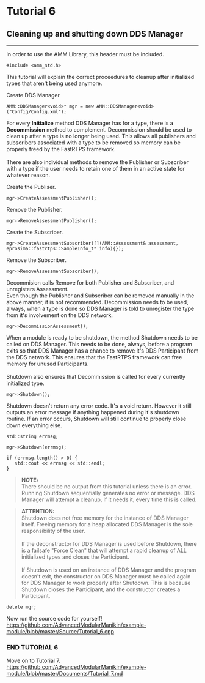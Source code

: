 

# Tutorial 6
## Cleaning up and shutting down DDS Manager

---

In order to use the AMM Library, this header must be included.
```
#include <amm_std.h>
```


This tutorial will explain the correct proceedures to cleanup after initialized types that aren't being used anymore.


Create DDS Manager
```
AMM::DDSManager<void>* mgr = new AMM::DDSManager<void>("Config/Config.xml");
```


For every **Initialize** method DDS Manager has for a type, there is a **Decommission** method to complement. Decommission should be used to clean up after a type is no longer being used. This allows all publishers and subscribers associated with a type to be removed so memory
can be properly freed by the FastRTPS framework.
\
\
There are also individual methods to remove the Publisher or Subscriber with a type if the user needs to retain one of them in an active state for whatever reason.


Create the Publiser.
```
mgr->CreateAssessmentPublisher();
```

Remove the Publisher.
```
mgr->RemoveAssessmentPublisher();
```

Create the Subscriber.
```
mgr->CreateAssessmentSubscriber([](AMM::Assessment& assessment, eprosima::fastrtps::SampleInfo_t* info){});
```

Remove the Subscriber.
```
mgr->RemoveAssessmentSubscriber();
```

Decommision calls Remove for both Publisher and Subscriber, and unregisters Assessment.\
Even though the Publisher and Subscriber can be removed manually in the above manner, it is not recommended. Decommission needs to be used, always, when a type is done so DDS Manager is told to unregister the type from it's involvement on the DDS network.
```
mgr->DecommissionAssessment();
```

When a module is ready to be shutdown, the method Shutdown needs to be called on DDS Manager. This needs to be done, always, before a program exits so that DDS Manager has a chance to remove it's DDS Participant from the DDS network. This ensures that the FastRTPS framework can free memory for unused Participants.
\
\
Shutdown also ensures that Decommission is called for every currently initialized type.
```
mgr->Shutdown();
```


Shutdown doesn't return any error code. It's a void return. However it still outputs an error message if anything happened during it's shutdown routine. If an error occurs, Shutdown will still continue to properly close down everything else.
```
std::string errmsg;

mgr->Shutdown(errmsg);

if (errmsg.length() > 0) {
   std::cout << errmsg << std::endl;
}
```

> **NOTE:**\
There should be no output from this tutorial unless there is an error.
Running Shutdown sequentially generates no error or message.
DDS Manager will attempt a cleanup, if it needs it, every time this is called.


> **ATTENTION:**\
Shutdown does not free memory for the instance of DDS Manager itself. Freeing memory for a heap allocated DDS Manager is the sole responsibility of the user.
\
\
If the deconstructor for DDS Manager is used before Shutdown, there is a failsafe "Force Clean" that will attempt a rapid cleanup of ALL initialized types and closes the Participant.
\
\
If Shutdown is used on an instance of DDS Manager and the program doesn't exit, the constructor on DDS Manager must be called again for DDS Manager to work properly after Shutdown. This is because Shutdown closes the Participant, and the constructor creates a Participant.

```
delete mgr;
```

Now run the source code for yourself!\
https://github.com/AdvancedModularManikin/example-module/blob/master/Source/Tutorial_6.cpp

### END TUTORIAL 6

Move on to Tutorial 7.\
https://github.com/AdvancedModularManikin/example-module/blob/master/Documents/Tutorial_7.md
